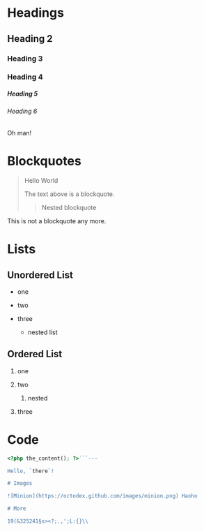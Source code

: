 # Headings

## Heading 2

### Heading 3

### Heading 4

##### Heading 5

###### Heading 6

Oh man!

# Blockquotes

> Hello World
>
> The text above is a blockquote.
>
> > Nested blockquote

This is not a blockquote any more.

# Lists

## Unordered List

* one

* two 

* three

  * nested list

## Ordered List

1. one

2. two

   1. nested

3. three

# Code

```php
<?php the_content(); ?>```---

Hello, `there`!

# Images

![Minion](https://octodex.github.com/images/minion.png) Haoho

# More

19(&325241§±><?;.,';L:{}\\